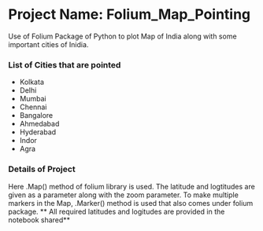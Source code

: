 # Project Name: Folium_Map_Pointing
Use of Folium Package of Python to plot Map of India along with some important cities of Inidia.

### List of Cities that are pointed
* Kolkata
* Delhi
* Mumbai
* Chennai
* Bangalore
* Ahmedabad
* Hyderabad
* Indor
* Agra

### Details of Project
Here .Map() method of folium library is used. The latitude and logtitudes are given as a parameter along with the zoom parameter. To make multiple markers in the Map, .Marker() method is used that also comes under folium package. 
** All required latitudes and logitudes are provided in the notebook shared**
